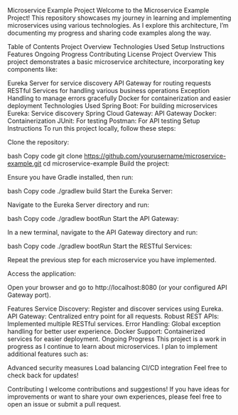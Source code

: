 Microservice Example Project
Welcome to the Microservice Example Project! This repository showcases my journey in learning and implementing microservices using various technologies. As I explore this architecture, I’m documenting my progress and sharing code examples along the way.

Table of Contents
Project Overview
Technologies Used
Setup Instructions
Features
Ongoing Progress
Contributing
License
Project Overview
This project demonstrates a basic microservice architecture, incorporating key components like:

Eureka Server for service discovery
API Gateway for routing requests
RESTful Services for handling various business operations
Exception Handling to manage errors gracefully
Docker for containerization and easier deployment
Technologies Used
Spring Boot: For building microservices
Eureka: Service discovery
Spring Cloud Gateway: API Gateway
Docker: Containerization
JUnit: For testing
Postman: For API testing
Setup Instructions
To run this project locally, follow these steps:

Clone the repository:

bash
Copy code
git clone https://github.com/yourusername/microservice-example.git
cd microservice-example
Build the project:

Ensure you have Gradle installed, then run:

bash
Copy code
./gradlew build
Start the Eureka Server:

Navigate to the Eureka Server directory and run:

bash
Copy code
./gradlew bootRun
Start the API Gateway:

In a new terminal, navigate to the API Gateway directory and run:

bash
Copy code
./gradlew bootRun
Start the RESTful Services:

Repeat the previous step for each microservice you have implemented.

Access the application:

Open your browser and go to http://localhost:8080 (or your configured API Gateway port).

Features
Service Discovery: Register and discover services using Eureka.
API Gateway: Centralized entry point for all requests.
Robust REST APIs: Implemented multiple RESTful services.
Error Handling: Global exception handling for better user experience.
Docker Support: Containerized services for easier deployment.
Ongoing Progress
This project is a work in progress as I continue to learn about microservices. I plan to implement additional features such as:

Advanced security measures
Load balancing
CI/CD integration
Feel free to check back for updates!

Contributing
I welcome contributions and suggestions! If you have ideas for improvements or want to share your own experiences, please feel free to open an issue or submit a pull request.

